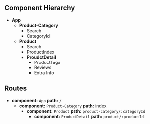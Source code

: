 ## Component Hierarchy


* **App**
  * **Product-Category**
    * Search
    * CategoryId
  * **Product**
    * Search
    * ProductIndex
    * **ProudctDetail**
      * ProductTags
      * Reviews
      * Extra Info


## Routes

* **component:** `App` **path:** `/`
  * **component:** `Product-Category` **path:** index
  	* **component:** `Product` **path:** `product-category/:categoryId`
    	* **component:** `ProductDetail` **path:** `product/:productId`



